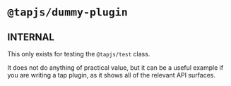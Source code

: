 # `@tapjs/dummy-plugin`

## INTERNAL

This only exists for testing the `@tapjs/test` class.

It does not do anything of practical value, but it can be a
useful example if you are writing a tap plugin, as it shows all
of the relevant API surfaces.
